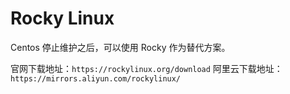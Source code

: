 # Rocky Linux

Centos 停止维护之后，可以使用 Rocky 作为替代方案。

官网下载地址：```https://rockylinux.org/download```
阿里云下载地址：```https://mirrors.aliyun.com/rockylinux/```
